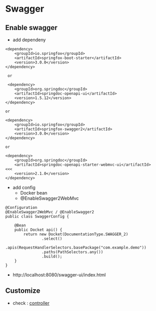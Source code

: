# Swagger

## Enable swagger
- add dependeny
```
<dependency>
    <groupId>io.springfox</groupId>
    <artifactId>springfox-boot-starter</artifactId>
    <version>3.0.0</version>
</dependency>

 or
 
 <dependency>
    <groupId>org.springdoc</groupId>
    <artifactId>springdoc-openapi-ui</artifactId>
    <version>1.5.12</version>
</dependency>

or

<dependency>
    <groupId>io.springfox</groupId>
    <artifactId>springfox-swagger2</artifactId>
    <version>3.0.0</version>
</dependency>

or

<dependency>
	<groupId>org.springdoc</groupId>
	<artifactId>springdoc-openapi-starter-webmvc-ui</artifactId>    <<<
	<version>2.1.0</version>
</dependency>
```
- add config 
  - Docker bean
  - @EnableSwagger2WebMvc
```
@Configuration
@EnableSwagger2WebMvc / @EnableSwagger2
public class SwaggerConfig {

    @Bean
    public Docket api() {
        return new Docket(DocumentationType.SWAGGER_2)
                .select()
                .apis(RequestHandlerSelectors.basePackage("com.example.demo"))
                .paths(PathSelectors.any())
                .build();
    }
}

```
- http://localhost:8080/swagger-ui/index.html

## Customize
- check : [controller](..%2F..%2Fsrc%2Fmain%2Fjava%2Fcom%2Flekhraj%2Fjava%2Fspring%2FSB_99_RESTful_API%2Fcontroller)